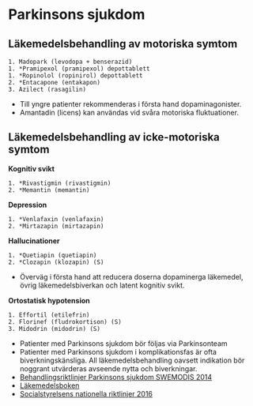 Parkinsons sjukdom
==================

Läkemedelsbehandling av motoriska symtom
----------------------------------------

    1. Madopark (levodopa + benserazid)
    1. *Pramipexol (pramipexol) depottablett
    1. *Ropinolol (ropinirol) depottablett 
    2. *Entacapone (entakapon)
    3. Azilect (rasagilin)

- Till yngre patienter rekommenderas i första hand dopaminagonister.
- Amantadin (licens) kan användas vid svåra motoriska fluktuationer.

Läkemedelsbehandling av icke-motoriska symtom
----------------------------------------

**Kognitiv svikt**

    1. *Rivastigmin (rivastigmin)
    2. *Memantin (memantin)

**Depression**

    1. *Venlafaxin (venlafaxin)
    2. *Mirtazapin (mirtazapin)

**Hallucinationer**

    1. *Quetiapin (quetiapin)
    2. *Clozapin (klozapin) (S)

- Överväg i första hand att reducera doserna dopaminerga läkemedel,
  övrig läkemedelsbiverkan och latent kognitiv svikt.

**Ortostatisk hypotension**

    1. Effortil (etilefrin)
    2. Florinef (fludrokortison) (S)
    3. Midodrin (midodrin) (S)

-	Patienter med Parkinsons sjukdom bör följas via Parkinsonteam
-	Patienter med Parkinsons sjukdom i komplikationsfas är ofta 
    biverkningskänsliga. All läkemedelsbehandling oavsett indikation bör
	noggrant utvärderas avseende nytta och biverkningar.
-	[Behandlingsriktlinjer Parkinsons sjukdom SWEMODIS 2014](http://www.swemodis.se/images/Dokument/Terapird%20Parkinsons%20sjukdom%20version%207%202014.pdf)
-	[Läkemedelsboken](http://lakemedelsboken.se/kapitel/neurologi/parkinsons_sjukdom.html)
-	[Socialstyrelsens nationella riktlinjer 2016](http://www.socialstyrelsen.se/nationellariktlinjermsochparkinsonssjukdom)
